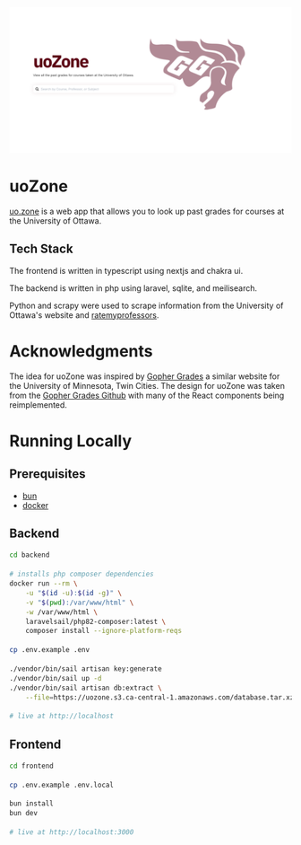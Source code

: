 [![uo.zone](frontend/public/images/homepage.png)](https://uo.zone)
# uoZone

[uo.zone](https://uo.zone) is a web app that allows you to look up past grades for courses at the University of Ottawa. 

## Tech Stack

The frontend is written in typescript using nextjs and chakra ui. 

The backend is written in php using laravel, sqlite, and meilisearch. 

Python and scrapy were used to scrape information from the University of Ottawa's website and [ratemyprofessors](ratemyprofessors.com).

# Acknowledgments

The idea for uoZone was inspired by [Gopher Grades](https://umn.lol/) a similar website for the University of Minnesota, Twin Cities. The design for uoZone was taken from the [Gopher Grades Github](https://github.com/samyok/gophergrades) with many of the React components being reimplemented.

# Running Locally

## Prerequisites

- [bun](https://bun.sh/)
- [docker](https://docs.docker.com/engine/install/)

## Backend
```bash
cd backend

# installs php composer dependencies
docker run --rm \
    -u "$(id -u):$(id -g)" \
    -v "$(pwd):/var/www/html" \
    -w /var/www/html \
    laravelsail/php82-composer:latest \
    composer install --ignore-platform-reqs

cp .env.example .env

./vendor/bin/sail artisan key:generate
./vendor/bin/sail up -d
./vendor/bin/sail artisan db:extract \
    --file=https://uozone.s3.ca-central-1.amazonaws.com/database.tar.xz

# live at http://localhost
```

## Frontend
```bash
cd frontend

cp .env.example .env.local

bun install
bun dev

# live at http://localhost:3000
```

